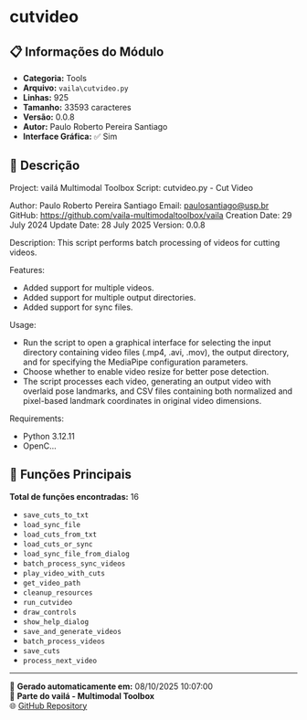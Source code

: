 # cutvideo

## 📋 Informações do Módulo

- **Categoria:** Tools
- **Arquivo:** `vaila\cutvideo.py`
- **Linhas:** 925
- **Tamanho:** 33593 caracteres
- **Versão:** 0.0.8
- **Autor:** Paulo Roberto Pereira Santiago
- **Interface Gráfica:** ✅ Sim

## 📖 Descrição


Project: vailá Multimodal Toolbox
Script: cutvideo.py - Cut Video

Author: Paulo Roberto Pereira Santiago
Email: paulosantiago@usp.br
GitHub: https://github.com/vaila-multimodaltoolbox/vaila
Creation Date: 29 July 2024
Update Date: 28 July 2025
Version: 0.0.8

Description:
This script performs batch processing of videos for cutting videos.


Features:
- Added support for multiple videos.
- Added support for multiple output directories.
- Added support for sync files.

Usage:
- Run the script to open a graphical interface for selecting the input directory
  containing video files (.mp4, .avi, .mov), the output directory, and for
  specifying the MediaPipe configuration parameters.
- Choose whether to enable video resize for better pose detection.
- The script processes each video, generating an output video with overlaid pose
  landmarks, and CSV files containing both normalized and pixel-based landmark
  coordinates in original video dimensions.

Requirements:
- Python 3.12.11
- OpenC...

## 🔧 Funções Principais

**Total de funções encontradas:** 16

- `save_cuts_to_txt`
- `load_sync_file`
- `load_cuts_from_txt`
- `load_cuts_or_sync`
- `load_sync_file_from_dialog`
- `batch_process_sync_videos`
- `play_video_with_cuts`
- `get_video_path`
- `cleanup_resources`
- `run_cutvideo`
- `draw_controls`
- `show_help_dialog`
- `save_and_generate_videos`
- `batch_process_videos`
- `save_cuts`
- `process_next_video`




---

📅 **Gerado automaticamente em:** 08/10/2025 10:07:00  
🔗 **Parte do vailá - Multimodal Toolbox**  
🌐 [GitHub Repository](https://github.com/vaila-multimodaltoolbox/vaila)
